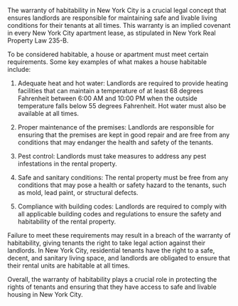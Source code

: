 The warranty of habitability in New York City is a crucial legal concept that ensures landlords are responsible for maintaining safe and livable living conditions for their tenants at all times. This warranty is an implied covenant in every New York City apartment lease, as stipulated in New York Real Property Law 235-B.

To be considered habitable, a house or apartment must meet certain requirements. Some key examples of what makes a house habitable include:

1. Adequate heat and hot water: Landlords are required to provide heating facilities that can maintain a temperature of at least 68 degrees Fahrenheit between 6:00 AM and 10:00 PM when the outside temperature falls below 55 degrees Fahrenheit. Hot water must also be available at all times.

2. Proper maintenance of the premises: Landlords are responsible for ensuring that the premises are kept in good repair and are free from any conditions that may endanger the health and safety of the tenants.

3. Pest control: Landlords must take measures to address any pest infestations in the rental property.

4. Safe and sanitary conditions: The rental property must be free from any conditions that may pose a health or safety hazard to the tenants, such as mold, lead paint, or structural defects.

5. Compliance with building codes: Landlords are required to comply with all applicable building codes and regulations to ensure the safety and habitability of the rental property.

Failure to meet these requirements may result in a breach of the warranty of habitability, giving tenants the right to take legal action against their landlords. In New York City, residential tenants have the right to a safe, decent, and sanitary living space, and landlords are obligated to ensure that their rental units are habitable at all times.

Overall, the warranty of habitability plays a crucial role in protecting the rights of tenants and ensuring that they have access to safe and livable housing in New York City.